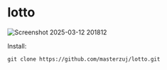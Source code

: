 # lotto

![Screenshot 2025-03-12 201812](https://github.com/user-attachments/assets/a513f6c6-fc63-4833-b3d1-1467253165b9)

Install:

    git clone https://github.com/masterzuj/lotto.git
